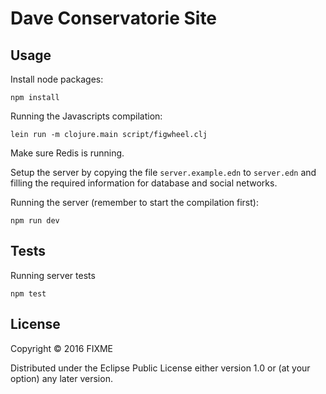 # Dave Conservatorie Site

## Usage

Install node packages:

```
npm install
```

Running the Javascripts compilation:

```
lein run -m clojure.main script/figwheel.clj
```

Make sure Redis is running.

Setup the server by copying the file `server.example.edn` to `server.edn` and filling
the required information for database and social networks.

Running the server (remember to start the compilation first):

```
npm run dev
```

## Tests

Running server tests

```
npm test
```

## License

Copyright © 2016 FIXME

Distributed under the Eclipse Public License either version 1.0 or (at
your option) any later version.
